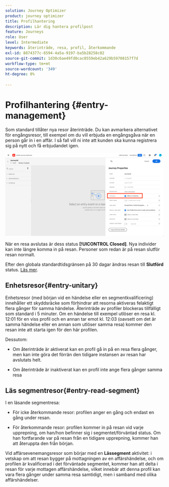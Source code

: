 ```yaml
---
solution: Journey Optimizer
product: journey optimizer
title: Profilhantering
description: Lär dig hantera profilpost
feature: Journeys
role: User
level: Intermediate
keywords: återinträde, resa, profil, återkommande
exl-id: 8874377c-6594-4a5a-9197-ba5b28258c02
source-git-commit: 1d30c6ae49fd0cac0559eb42a629b59708157f7d
workflow-type: tm+mt
source-wordcount: '349'
ht-degree: 0%

---
```


# Profilhantering {#entry-management}

Som standard tillåter nya resor återinträde. Du kan avmarkera alternativet för engångsresor, till exempel om du vill erbjuda en engångsgåva när en person går in i en affär. I så fall vill ni inte att kunden ska kunna registrera sig på nytt och få erbjudandet igen.

![](assets/journey-re-entrance.png)

När en resa avslutas är dess status **[!UICONTROL Closed]**. Nya individer kan inte längre komma in på resan. Personer som redan är på resan slutför resan normalt.

Efter den globala standardtidsgränsen på 30 dagar ändras resan till **Slutförd** status.  [Läs mer](journey-gs.md#global_timeout).


## Enhetsresor{#entry-unitary}

Enhetsresor (med början vid en händelse eller en segmentkvalificering) innehåller ett skyddsräcke som förhindrar att resorna aktiveras felaktigt flera gånger för samma händelse. Återinträde av profiler blockeras tillfälligt som standard i 5 minuter. Om en händelse till exempel utlöser en resa kl. 12:01 för en viss profil och en annan tar emot kl. 12:03 (oavsett om det är samma händelse eller en annan som utlöser samma resa) kommer den resan inte att starta igen för den här profilen.

Dessutom:

* Om återinträde är aktiverat kan en profil gå in på en resa flera gånger, men kan inte göra det förrän den tidigare instansen av resan har avslutats helt.

* Om återinträde är inaktiverat kan en profil inte ange flera gånger samma resa

## Läs segmentresor{#entry-read-segment}

I en läsande segmentresa:

* För icke återkommande resor: profilen anger en gång och endast en gång under resan.

* För återkommande resor: profilen kommer in på resan vid varje upprepning, om han/hon befinner sig i segmentet/förväntad status. Om han fortfarande var på resan från en tidigare upprepning, kommer han att återuppta den från början.

Vid affärsevenemangsresor som börjar med en **Lässegment** aktivitet: i vetskap om att resan bygger på mottagningen av en affärshändelse, och om profilen är kvalificerad i det förväntade segmentet, kommer han att delta i resan för varje mottagen affärshändelse, vilket innebär att denna profil kan vara flera gånger under samma resa samtidigt, men i samband med olika affärshändelser.
